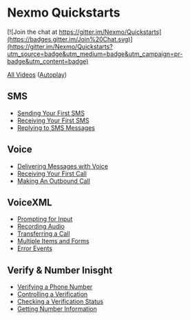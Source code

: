 # Nexmo Quickstarts

[![Join the chat at https://gitter.im/Nexmo/Quickstarts](https://badges.gitter.im/Join%20Chat.svg)](https://gitter.im/Nexmo/Quickstarts?utm_source=badge&utm_medium=badge&utm_campaign=pr-badge&utm_content=badge)

[All Videos](https://vimeo.com/album/2978275) ([Autoplay](https://vimeo.com/couchmode/album/2978275/sort:preset/98321044))

## SMS

- [Sending Your First SMS](./sms/send)
- [Receiving Your First SMS](./sms/receive)
- [Replying to SMS Messages](./sms/reply)

## Voice

- [Delivering Messages with Voice](./tts)
- [Receiving Your First Call](./voice/inbound)
- [Making An Outbound Call](./voice/outbound)

## VoiceXML

- [Prompting for Input](./vxml/input)
- [Recording Audio](./vxml/recording)
- [Transferring a Call](./vxml/transfer)
- [Multiple Items and Forms](./vxml/multi)
- [Error Events](./vxml/errors)

## Verify & Number Inisght
- [Verifying a Phone Number](./verify/verify)
- [Controlling a Verification](./verify/control)
- [Checking a Verification Status](./verify/search)
- [Getting Number Information](./ni/ni)